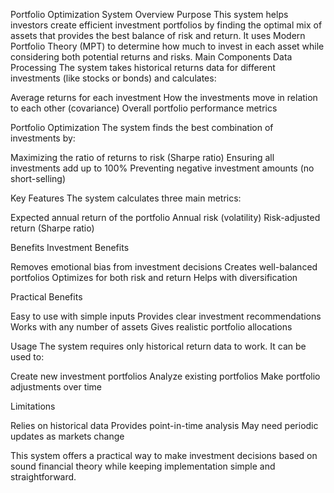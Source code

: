Portfolio Optimization System Overview
Purpose
This system helps investors create efficient investment portfolios by finding the optimal mix of assets that provides the best balance of risk and return. It uses Modern Portfolio Theory (MPT) to determine how much to invest in each asset while considering both potential returns and risks.
Main Components
Data Processing
The system takes historical returns data for different investments (like stocks or bonds) and calculates:

Average returns for each investment
How the investments move in relation to each other (covariance)
Overall portfolio performance metrics

Portfolio Optimization
The system finds the best combination of investments by:

Maximizing the ratio of returns to risk (Sharpe ratio)
Ensuring all investments add up to 100%
Preventing negative investment amounts (no short-selling)

Key Features
The system calculates three main metrics:

Expected annual return of the portfolio
Annual risk (volatility)
Risk-adjusted return (Sharpe ratio)

Benefits
Investment Benefits

Removes emotional bias from investment decisions
Creates well-balanced portfolios
Optimizes for both risk and return
Helps with diversification

Practical Benefits

Easy to use with simple inputs
Provides clear investment recommendations
Works with any number of assets
Gives realistic portfolio allocations

Usage
The system requires only historical return data to work. It can be used to:

Create new investment portfolios
Analyze existing portfolios
Make portfolio adjustments over time

Limitations

Relies on historical data
Provides point-in-time analysis
May need periodic updates as markets change

This system offers a practical way to make investment decisions based on sound financial theory while keeping implementation simple and straightforward.
